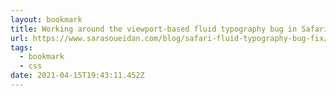 ```yaml
---
layout: bookmark
title: Working around the viewport-based fluid typography bug in Safari
url: https://www.sarasoueidan.com/blog/safari-fluid-typography-bug-fix/
tags:
  - bookmark
  - css
date: 2021-04-15T19:43:11.452Z
---
```

 